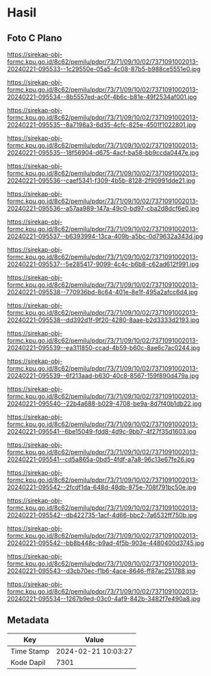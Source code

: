 # Hasil

## Foto C Plano

https://sirekap-obj-formc.kpu.go.id/8c62/pemilu/pdpr/73/71/09/10/02/7371091002013-20240221-095533--1c29550e-05a5-4c08-87b5-b988ce5551e0.jpg

https://sirekap-obj-formc.kpu.go.id/8c62/pemilu/pdpr/73/71/09/10/02/7371091002013-20240221-095534--8b5557ed-ac0f-4b6c-b81e-49f2534af001.jpg

https://sirekap-obj-formc.kpu.go.id/8c62/pemilu/pdpr/73/71/09/10/02/7371091002013-20240221-095535--8a7198a3-6d35-4cfc-825e-4501f1022801.jpg

https://sirekap-obj-formc.kpu.go.id/8c62/pemilu/pdpr/73/71/09/10/02/7371091002013-20240221-095535--18f56904-d675-4acf-ba58-bb9ccda0447e.jpg

https://sirekap-obj-formc.kpu.go.id/8c62/pemilu/pdpr/73/71/09/10/02/7371091002013-20240221-095536--caef5341-f309-4b5b-8128-2f90991dde21.jpg

https://sirekap-obj-formc.kpu.go.id/8c62/pemilu/pdpr/73/71/09/10/02/7371091002013-20240221-095536--a57aa989-147a-49c0-bd97-cba2d8dcf6e0.jpg

https://sirekap-obj-formc.kpu.go.id/8c62/pemilu/pdpr/73/71/09/10/02/7371091002013-20240221-095537--b6393994-13ca-409b-a5bc-0d79632a343d.jpg

https://sirekap-obj-formc.kpu.go.id/8c62/pemilu/pdpr/73/71/09/10/02/7371091002013-20240221-095537--5e285417-9099-4c4c-b6b8-c62ad612f991.jpg

https://sirekap-obj-formc.kpu.go.id/8c62/pemilu/pdpr/73/71/09/10/02/7371091002013-20240221-095538--770936bd-8c64-401e-8e1f-495a2afcc6d4.jpg

https://sirekap-obj-formc.kpu.go.id/8c62/pemilu/pdpr/73/71/09/10/02/7371091002013-20240221-095538--dd392d1f-9f20-4280-8aae-b2d3333d2193.jpg

https://sirekap-obj-formc.kpu.go.id/8c62/pemilu/pdpr/73/71/09/10/02/7371091002013-20240221-095539--ea311850-ccad-4b59-b60c-8ae6c7ac0244.jpg

https://sirekap-obj-formc.kpu.go.id/8c62/pemilu/pdpr/73/71/09/10/02/7371091002013-20240221-095539--6f213aad-b630-40c8-8567-159f890d479a.jpg

https://sirekap-obj-formc.kpu.go.id/8c62/pemilu/pdpr/73/71/09/10/02/7371091002013-20240221-095540--22b4a688-b029-4708-be9a-8d7f40b1db22.jpg

https://sirekap-obj-formc.kpu.go.id/8c62/pemilu/pdpr/73/71/09/10/02/7371091002013-20240221-095541--6be15049-fdd8-4d9c-9bb7-4f27f35d1603.jpg

https://sirekap-obj-formc.kpu.go.id/8c62/pemilu/pdpr/73/71/09/10/02/7371091002013-20240221-095541--cd5a865a-0bd5-4fdf-a7a8-96c13e67fe26.jpg

https://sirekap-obj-formc.kpu.go.id/8c62/pemilu/pdpr/73/71/09/10/02/7371091002013-20240221-095542--2fcdf1da-648d-48db-875e-708f791bc50e.jpg

https://sirekap-obj-formc.kpu.go.id/8c62/pemilu/pdpr/73/71/09/10/02/7371091002013-20240221-095542--db422735-1acf-4d66-bbc2-7a6532ff750b.jpg

https://sirekap-obj-formc.kpu.go.id/8c62/pemilu/pdpr/73/71/09/10/02/7371091002013-20240221-095542--bb8b448c-b9ad-4f5b-903e-4480400d3745.jpg

https://sirekap-obj-formc.kpu.go.id/8c62/pemilu/pdpr/73/71/09/10/02/7371091002013-20240221-095543--d3cb70ec-f1b6-4ace-8646-ff87ac251788.jpg

https://sirekap-obj-formc.kpu.go.id/8c62/pemilu/pdpr/73/71/09/10/02/7371091002013-20240221-095534--1267b9ed-03c0-4af9-842b-3482f7e490a8.jpg


## Metadata

| Key        | Value               |
| ---------- | ------------------- |
| Time Stamp | 2024-02-21 10:03:27 |
| Kode Dapil | 7301                |



